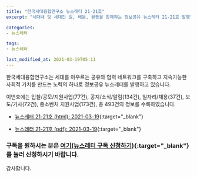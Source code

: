 ```yaml
---
title: "한국세대융합연구소 뉴스레터 21-21호"
excerpt: "세대내 및 세대간 일, 배움, 활동을 함께하는 정보공유 뉴스레터 21-21호 발행" 

categories:
- 뉴스레터

tags:
- 뉴스레터

last_modified_at: 2021-03-19T05:11
---
```


한국세대융합연구소는 세대를 아우르는 공유와 협력 네트워크를 구축하고 지속가능한 사회적 가치를 만드는 노력의 하나로 정보공유 뉴스레터를 발행하고 있습니다.

이번호에는 입찰/공모/지원사업(77건), 공지/소식/알림(134건), 일자리/채용(37건), 보도/기사(72건), 중소벤처 지원사업(173건), 총 493건의 정보를 수록하였습니다.

* [뉴스레터 21-21호 (html): 2021-03-19](https://gcrcenter.github.io/assets/htmls/gcrc_news_letter_20210319.html){:target="_blank"}

* [뉴스레터 21-21호 (pdf): 2021-03-19](https://gcrcenter.github.io/assets/pdfs/news_letter_20210319.pdf){:target="_blank"}


### 구독을 원하시는 분은 [여기(뉴스레터 구독 신청하기)](https://forms.gle/MJ5gVHCdunBXXWVB7){:target="_blank"} 를 눌러 신청하시기 바랍니다.


감사합니다.